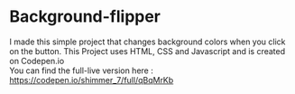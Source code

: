 # Background-flipper
I made this simple project that changes background colors when you click on the button. This Project uses HTML, CSS and Javascript and is 
created on Codepen.io <br>
You can find the full-live version here : https://codepen.io/shimmer_7/full/qBqMrKb 
